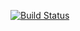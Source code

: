 [![Build Status](https://travis-ci.com/ChristopherCastro/go-pubsub.svg?branch=master)](https://travis-ci.com/ChristopherCastro/go-pubsub)